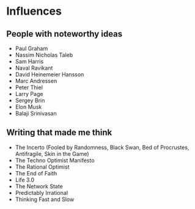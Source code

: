 # Influences

## People with noteworthy ideas
* Paul Graham
* Nassim Nicholas Taleb
* Sam Harris
* Naval Ravikant
* David Heinemeier Hansson
* Marc Andressen
* Peter Thiel
* Larry Page
* Sergey Brin
* Elon Musk
* Balaji Srinivasan

## Writing that made me think
* The Incerto (Fooled by Randomness, Black Swan, Bed of Procrustes, Antifragile, Skin in the Game)
* The Techno Optimist Manifesto
* The Rational Optimist
* The End of Faith
* Life 3.0
* The Network State
* Predictably Irrational
* Thinking Fast and Slow

